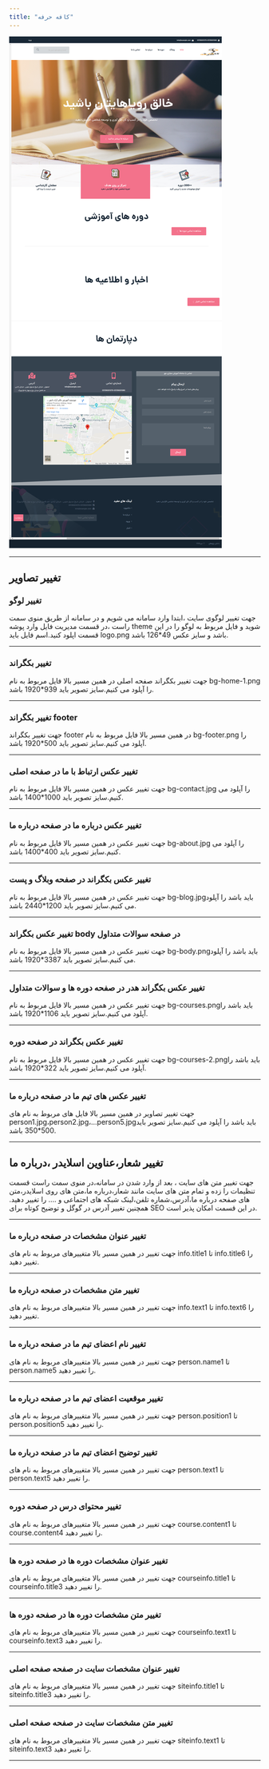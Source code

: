 ```yaml
---
title: "کافه حرفه"
---
```


![my package](cofeherfe.ir.png)


____
## تغییر تصاویر

### تغییر لوگو

جهت تغییر لوگوی سایت ،ابتدا وارد سامانه می شویم و در سامانه از طریق منوی سمت راست ،در قسمت مدیریت فایل وارد پوشه theme شوید و فایل مربوط به لوگو را در این قسمت اپلود کنید.اسم فایل باید logo.png باشد و سایز عکس 49*126 باشد.
___
### تغییر بکگراند

جهت تغییر بکگراند صفحه اصلی در همین مسیر بالا فایل مربوط به نام  bg-home-1.png را آپلود می کنیم.سایز تصویر باید 939*1920 باشد.
___
### تغییر بکگراند footer

جهت تغییر بکگراند footer در همین مسیر بالا فایل مربوط به نام  bg-footer.png را آپلود می کنیم.سایز تصویر باید 500*1920 باشد.
___

### تغییر عکس ارتباط با ما در صفحه اصلی
جهت تغییر عکس در همین مسیر بالا فایل مربوط به نام bg-contact.jpg را آپلود می کنیم.سایز تصویر باید 1000*1400 باشد.
___
### تغییر عکس درباره ما در صفحه درباره ما 
جهت تغییر عکس در همین مسیر بالا فایل مربوط به نام bg-about.jpg را آپلود می کنیم.سایز تصویر باید 400*1400 باشد.

___
### تغییر عکس بکگراند در صفحه وبلاگ و پست
جهت تغییر عکس در همین مسیر بالا فایل مربوط به نام bg-blog.jpgباید باشد را آپلود می کنیم.سایز تصویر باید 1200*2440 باشد.
___
### تغییر عکس بکگراند body در صفحه سوالات متداول
جهت تغییر عکس در همین مسیر بالا فایل مربوط به نام bg-body.pngباید باشد را آپلود می کنیم.سایز تصویر باید 3387*1920 باشد.
___
### تغییر عکس بکگراند هدر در صفحه دوره ها و سوالات متداول
جهت تغییر عکس در همین مسیر بالا فایل مربوط به نام bg-courses.pngباید باشد را آپلود می کنیم.سایز تصویر باید 1106*1920 باشد.
___
### تغییر عکس بکگراند در صفحه دوره 
جهت تغییر عکس در همین مسیر بالا فایل مربوط به نام bg-courses-2.pngباید باشد را آپلود می کنیم.سایز تصویر باید 322*1920 باشد.
___
### تغییر عکس های تیم ما در صفحه درباره ما 
جهت تغییر تصاویر در همین مسیر بالا فایل های مربوط به نام های person1.jpg،person2.jpg،...person5.jpgباید باشد را آپلود می کنیم.سایز تصویر باید 500*350 باشد.
___


## تغییر شعار،عناوین اسلایدر ،درباره ما  
جهت تغییر متن های سایت ، بعد از وارد شدن در سامانه،در منوی سمت راست قسمت تنظیمات را زده و تمام متن های سایت مانند شعار،درباره ما،متن های روی اسلایدر،متن های صفحه درباره ما،آدرس،شماره تلفن،لینک شبکه های اجتماعی و .... را تغییر دهید.
همچنین تغییر آدرس در گوگل  و توضیح کوتاه برای SEO در این قسمت امکان پذیر است.	

___
### تغییر عنوان مشخصات در صفحه درباره ما 
جهت تغییر در همین مسیر بالا متغییرهای مربوط به نام های info.title1 تا info.title6 را تغییر دهید.
___
### تغییر متن مشخصات در صفحه درباره ما 
جهت تغییر در همین مسیر بالا متغییرهای مربوط به نام های info.text1 تا info.text6 را تغییر دهید.
___
### تغییر نام اعضای تیم ما در صفحه درباره ما 
جهت تغییر در همین مسیر بالا متغییرهای مربوط به نام های person.name1 تا person.name5 را تغییر دهید.
___
### تغییر موقعیت اعضای تیم ما در صفحه درباره ما 
جهت تغییر در همین مسیر بالا متغییرهای مربوط به نام های person.position1 تا person.position5 را تغییر دهید.
___
### تغییر توضیح اعضای تیم ما در صفحه درباره ما 
جهت تغییر در همین مسیر بالا متغییرهای مربوط به نام های person.text1 تا person.text5 را تغییر دهید.
___
### تغییر محتوای درس در صفحه دوره 
جهت تغییر در همین مسیر بالا متغییرهای مربوط به نام های course.content1 تا course.content4 را تغییر دهید.
___
### تغییر عنوان مشخصات دوره ها در صفحه دوره ها 
جهت تغییر در همین مسیر بالا متغییرهای مربوط به نام های courseinfo.title1 تا courseinfo.title3 را تغییر دهید.
___
### تغییر متن مشخصات دوره ها در صفحه دوره ها 
جهت تغییر در همین مسیر بالا متغییرهای مربوط به نام های courseinfo.text1 تا courseinfo.text3 را تغییر دهید.
___
### تغییر عنوان مشخصات سایت در صفحه صفحه اصلی 
جهت تغییر در همین مسیر بالا متغییرهای مربوط به نام های siteinfo.title1 تا siteinfo.title3 را تغییر دهید.
___

### تغییر متن مشخصات سایت در صفحه صفحه اصلی 
جهت تغییر در همین مسیر بالا متغییرهای مربوط به نام های siteinfo.text1 تا siteinfo.text3 را تغییر دهید.
___

